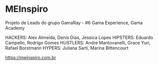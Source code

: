 # MEInspiro
Projeto de Leads do grupo GamaRay - #6 Gama Experience, Gama Academy

HACKERS: Alex Almeida, Denis Dias, Jessica Lopes
HIPSTERS: Eduardo Campello, Rodrigo Gomes
HUSTLERS: Andre Mantovanelli, Grace Yuri, Rafael Borstmann
HYPERS: Juliana Sarti, Marina Bittencourt

https://meinspiro.com.br